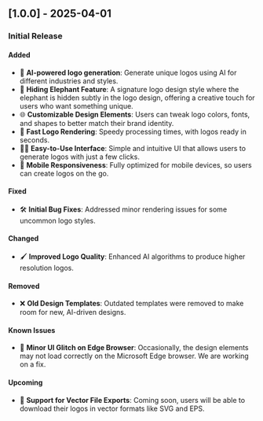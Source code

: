 

## [1.0.0] - 2025-04-01
### Initial Release

#### Added
- 🎨 **AI-powered logo generation**: Generate unique logos using AI for different industries and styles.
- 🐘 **Hiding Elephant Feature**: A signature logo design style where the elephant is hidden subtly in the logo design, offering a creative touch for users who want something unique.
- 🌐 **Customizable Design Elements**: Users can tweak logo colors, fonts, and shapes to better match their brand identity.
- 🚀 **Fast Logo Rendering**: Speedy processing times, with logos ready in seconds.
- 🧑‍💻 **Easy-to-Use Interface**: Simple and intuitive UI that allows users to generate logos with just a few clicks.
- 📱 **Mobile Responsiveness**: Fully optimized for mobile devices, so users can create logos on the go.

#### Fixed
- 🛠️ **Initial Bug Fixes**: Addressed minor rendering issues for some uncommon logo styles.

#### Changed
- 🖌️ **Improved Logo Quality**: Enhanced AI algorithms to produce higher resolution logos.

#### Removed
- ❌ **Old Design Templates**: Outdated templates were removed to make room for new, AI-driven designs.

#### Known Issues
- 🐞 **Minor UI Glitch on Edge Browser**: Occasionally, the design elements may not load correctly on the Microsoft Edge browser. We are working on a fix.

#### Upcoming
- 🌟 **Support for Vector File Exports**: Coming soon, users will be able to download their logos in vector formats like SVG and EPS.
